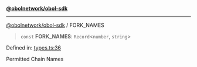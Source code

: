 [**@obolnetwork/obol-sdk**](../index.md)

***

[@obolnetwork/obol-sdk](../index.md) / FORK\_NAMES

> `const` **FORK\_NAMES**: `Record`\<`number`, `string`\>

Defined in: [types.ts:36](https://github.com/ObolNetwork/obol-sdk/blob/e7fc737767265d3063c4e96d045f725fadd20e1e/src/types.ts#L36)

Permitted Chain Names
